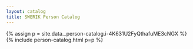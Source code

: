 ```yaml
---
layout: catalog
title: SWERIK Person Catalog
---
```

{% assign p = site.data._person-catalog.i-4K631U2FyQthafuME3cNGX %}
{% include person-catalog.html p=p %}

